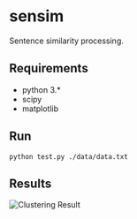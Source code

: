 # sensim
Sentence similarity processing.

## Requirements
* python 3.*
* scipy
* matplotlib

## Run
```
python test.py ./data/data.txt
```
## Results
![Clustering Result](https://github.com/gentom/sensim/blob/images/clustering_result.png)
